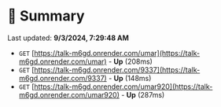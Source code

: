 # 📖 Summary
Last updated: **9/3/2024, 7:29:48 AM**

- `GET` [https://talk-m6gd.onrender.com/umar](https://talk-m6gd.onrender.com/umar) - **Up** (208ms)
- `GET` [https://talk-m6gd.onrender.com/9337](https://talk-m6gd.onrender.com/9337) - **Up** (148ms)
- `GET` [https://talk-m6gd.onrender.com/umar920](https://talk-m6gd.onrender.com/umar920) - **Up** (287ms)

